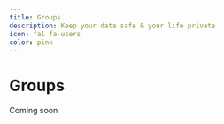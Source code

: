 ```yaml
---
title: Groups
description: Keep your data safe & your life private
icon: fal fa-users
color: pink
---
```


# Groups

<span class="tag yellow">Coming soon</span>